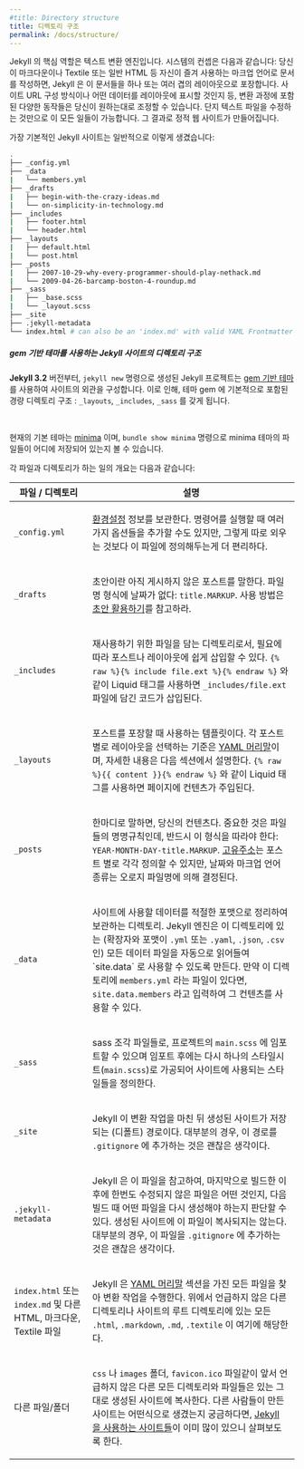 ```yaml
---
#title: Directory structure
title: 디렉토리 구조
permalink: /docs/structure/
---
```


<!--
Jekyll is, at its core, a text transformation engine. The concept behind the
system is this: you give it text written in your favorite markup language, be
that Markdown, Textile, or just plain HTML, and it churns that through a layout
or a series of layout files. Throughout that process you can tweak how you want
the site URLs to look, what data gets displayed in the layout, and more. This
is all done through editing text files; the static web site is the final
product.
-->
Jekyll 의 핵심 역할은 텍스트 변환 엔진입니다. 시스템의 컨셉은 다음과 같습니다:
당신이 마크다운이나 Textile 또는 일반 HTML 등 자신이 즐겨 사용하는 마크업 언어로
문서를 작성하면, Jekyll 은 이 문서들을 하나 또는 여러 겹의 레이아웃으로 포장합니다.
사이트 URL 구성 방식이나 어떤 데이터를 레이아웃에 표시할 것인지 등, 변환 과정에
포함된 다양한 동작들은 당신이 원하는대로 조정할 수 있습니다. 단지 텍스트 파일을
수정하는 것만으로 이 모든 일들이 가능합니다. 그 결과로 정적 웹 사이트가
만들어집니다.

<!--
A basic Jekyll site usually looks something like this:
-->
가장 기본적인 Jekyll 사이트는 일반적으로 이렇게 생겼습니다:

```sh
.
├── _config.yml
├── _data
|   └── members.yml
├── _drafts
|   ├── begin-with-the-crazy-ideas.md
|   └── on-simplicity-in-technology.md
├── _includes
|   ├── footer.html
|   └── header.html
├── _layouts
|   ├── default.html
|   └── post.html
├── _posts
|   ├── 2007-10-29-why-every-programmer-should-play-nethack.md
|   └── 2009-04-26-barcamp-boston-4-roundup.md
├── _sass
|   ├── _base.scss
|   └── _layout.scss
├── _site
├── .jekyll-metadata
└── index.html # can also be an 'index.md' with valid YAML Frontmatter
```

<!--
<div class="note info">
  <h5>Directory structure of Jekyll sites using gem-based themes</h5>
  <p>
    Starting <strong>Jekyll 3.2</strong>, a new Jekyll project bootstrapped with <code>jekyll new</code> uses <a href="../themes/">gem-based themes</a> to define the look of the site. This results in a lighter default directory structure : <code>_layouts</code>, <code>_includes</code> and <code>_sass</code> are stored in the theme-gem, by default.
  </p>
  <br />
  <p>
     <a href="https://github.com/jekyll/minima">minima</a> is the current default theme, and <code>bundle show minima</code> will show you where minima theme's files are stored on your computer.
  </p>
</div>
-->
<div class="note info">
  <h5>gem 기반 테마를 사용하는 Jekyll 사이트의 디렉토리 구조</h5>
  <p>
    <strong>Jekyll 3.2</strong> 버전부터, <code>jekyll new</code> 명령으로 생성된 Jekyll 프로젝트는 <a href="../themes/">gem 기반 테마</a>를 사용하여 사이트의 외관을 구성합니다. 이로 인해, 테마 gem 에 기본적으로 포함된 경량 디렉토리 구조 : <code>_layouts</code>, <code>_includes</code>, <code>_sass</code> 를 갖게 됩니다.
  </p>
  <br />
  <p>
     현재의 기본 테마는 <a href="https://github.com/jekyll/minima">minima</a> 이며, <code>bundle show minima</code> 명령으로 minima 테마의 파일들이 어디에 저장되어 있는지 볼 수 있습니다.
  </p>
</div>

<!--
An overview of what each of these does:
-->
각 파일과 디렉토리가 하는 일의 개요는 다음과 같습니다:

<div class="mobile-side-scroller">
<table>
  <thead>
    <tr>
<!--
      <th>File / Directory</th>
      <th>Description</th>
-->
      <th>파일 / 디렉토리</th>
      <th>설명</th>
    </tr>
  </thead>
  <tbody>
    <tr>
      <td>
        <p><code>_config.yml</code></p>
      </td>
      <td>
<!--
        <p>
          Stores <a href="../configuration/">configuration</a> data. Many of
          these options can be specified from the command line executable but
          it’s easier to specify them here so you don’t have to remember them.
        </p>
-->
        <p>
          <a href="../configuration/">환경설정</a> 정보를 보관한다. 명령어를
          실행할 때 여러가지 옵션들을 추가할 수도 있지만, 그렇게 따로 외우는
          것보다 이 파일에 정의해두는게 더 편리하다.
        </p>
      </td>
    </tr>
    <tr>
      <td>
        <p><code>_drafts</code></p>
      </td>
      <td>
<!--
        <p>
          Drafts are unpublished posts. The format of these files is without a
          date: <code>title.MARKUP</code>. Learn how to <a href="../drafts/">
          work with drafts</a>.
        </p>
-->
        <p>
          초안이란 아직 게시하지 않은 포스트를 말한다. 파일명 형식에 날짜가
          없다: <code>title.MARKUP</code>. 사용 방법은 <a href="../drafts/">
          초안 활용하기</a>를 참고하라.
        </p>
      </td>
    </tr>
    <tr>
      <td>
        <p><code>_includes</code></p>
      </td>
      <td>
<!--
        <p>
          These are the partials that can be mixed and matched by your layouts
          and posts to facilitate reuse. The liquid tag
          <code>{% raw %}{% include file.ext %}{% endraw %}</code>
          can be used to include the partial in
          <code>_includes/file.ext</code>.
        </p>
-->
        <p>
          재사용하기 위한 파일을 담는 디렉토리로서, 필요에 따라 포스트나
          레이아웃에 쉽게 삽입할 수 있다.
          <code>{% raw %}{% include file.ext %}{% endraw %}</code> 와 같이
          Liquid 태그를 사용하면 <code>_includes/file.ext</code> 파일에 담긴
          코드가 삽입된다.
        </p>
      </td>
    </tr>
    <tr>
      <td>
        <p><code>_layouts</code></p>
      </td>
      <td>
<!--
        <p>
          These are the templates that wrap posts. Layouts are chosen on a
          post-by-post basis in the
          <a href="../frontmatter/">YAML Front Matter</a>,
          which is described in the next section. The liquid tag
          <code>{% raw %}{{ content }}{% endraw %}</code>
          is used to inject content into the web page.
        </p>
-->
        <p>
          포스트를 포장할 때 사용하는 템플릿이다. 각 포스트 별로
          레이아웃을 선택하는 기준은
          <a href="../frontmatter/">YAML 머리말</a>이며, 자세한 내용은 다음
          섹션에서 설명한다.
          <code>{% raw %}{{ content }}{% endraw %}</code> 와 같이 Liquid 태그를
          사용하면 페이지에 컨텐츠가 주입된다.
        </p>
      </td>
    </tr>
    <tr>
      <td>
        <p><code>_posts</code></p>
      </td>
      <td>
<!--
        <p>
          Your dynamic content, so to speak. The naming convention of these
          files is important, and must follow the format:
          <code>YEAR-MONTH-DAY-title.MARKUP</code>.
          The <a href="../permalinks/">permalinks</a> can be customized for
          each post, but the date and markup language are determined solely by
          the file name.
        </p>
-->
        <p>
          한마디로 말하면, 당신의 컨텐츠다. 중요한 것은 파일들의 명명규칙인데,
          반드시 이 형식을 따라야 한다:
          <code>YEAR-MONTH-DAY-title.MARKUP</code>.
          <a href="../permalinks/">고유주소</a>는 포스트 별로 각각 정의할 수
          있지만, 날짜와 마크업 언어 종류는 오로지 파일명에 의해
          결정된다.
        </p>
      </td>
    </tr>
    <tr>
      <td>
        <p><code>_data</code></p>
      </td>
      <td>
<!--
        <p>
          Well-formatted site data should be placed here. The Jekyll engine
          will autoload all data files (using either the <code>.yml</code>,
          <code>.yaml</code>, <code>.json</code> or <code>.csv</code>
          formats and extensions) in this directory, and they will be
          accessible via `site.data`. If there's a file
          <code>members.yml</code> under the directory, then you can access
          contents of the file through <code>site.data.members</code>.
        </p>
-->
        <p>
          사이트에 사용할 데이터를 적절한 포맷으로 정리하여 보관하는 디렉토리.
          Jekyll 엔진은 이 디렉토리에 있는 (확장자와 포맷이 <code>.yml</code>
          또는 <code>.yaml</code>, <code>.json</code>, <code>.csv</code> 인)
          모든 데이터 파일을 자동으로 읽어들여 `site.data` 로 사용할 수 있도록
          만든다. 만약 이 디렉토리에 <code>members.yml</code> 라는 파일이
          있다면, <code>site.data.members</code> 라고 입력하여 그 컨텐츠를
          사용할 수 있다.
        </p>
      </td>
    </tr>
    <tr>
      <td>
        <p><code>_sass</code></p>
      </td>
      <td>
        <p>
          sass 조각 파일들로, 프로젝트의 <code>main.scss</code> 에 임포트할 수 있으며
          임포트 후에는 다시 하나의 스타일시트(<code>main.scss</code>)로 가공되어
          사이트에 사용되는 스타일들을 정의한다.
        </p>
      </td>
    </tr>
    <tr>
      <td>
        <p><code>_site</code></p>
      </td>
      <td>
<!--
        <p>
          This is where the generated site will be placed (by default) once
          Jekyll is done transforming it. It’s probably a good idea to add this
          to your <code>.gitignore</code> file.
        </p>
-->
        <p>
          Jekyll 이 변환 작업을 마친 뒤 생성된 사이트가 저장되는 (디폴트)
          경로이다. 대부분의 경우, 이 경로를 <code>.gitignore</code> 에
          추가하는 것은 괜찮은 생각이다.
        </p>
      </td>
    </tr>
    <tr>
      <td>
        <p><code>.jekyll-metadata</code></p>
      </td>
      <td>
<!--
        <p>
          This helps Jekyll keep track of which files have not been modified
          since the site was last built, and which files will need to be
          regenerated on the next build. This file will not be included in the
          generated site. It’s probably a good idea to add this to your
          <code>.gitignore</code> file.
        </p>
-->
        <p>
          Jekyll 은 이 파일을 참고하여, 마지막으로 빌드한 이후에 한번도 수정되지
          않은 파일은 어떤 것인지, 다음 빌드 때 어떤 파일을 다시 생성해야 하는지
          판단할 수 있다. 생성된 사이트에 이 파일이 복사되지는 않는다. 대부분의
          경우, 이 파일을 <code>.gitignore</code> 에 추가하는 것은 괜찮은
          생각이다.
        </p>
      </td>
    </tr>
    <tr>
      <td>
<!--
        <p><code>index.html</code> or <code>index.md</code> and other HTML,
        Markdown, Textile files</p>
-->
        <p><code>index.html</code> 또는 <code>index.md</code> 및 다른 HTML,
        마크다운, Textile 파일</p>
      </td>
      <td>
<!--
        <p>
          Provided that the file has a <a href="../frontmatter/">YAML Front
          Matter</a> section, it will be transformed by Jekyll. The same will
          happen for any <code>.html</code>, <code>.markdown</code>,
          <code>.md</code>, or <code>.textile</code> file in your site’s root
          directory or directories not listed above.
        </p>
-->
        <p>
          Jekyll 은 <a href="../frontmatter/">YAML 머리말</a> 섹션을 가진 모든
          파일을 찾아 변환 작업을 수행한다. 위에서 언급하지 않은 다른 디렉토리나
          사이트의 루트 디렉토리에 있는 모든 <code>.html</code>,
          <code>.markdown</code>, <code>.md</code>, <code>.textile</code> 이
          여기에 해당한다.
        </p>
      </td>
    </tr>
    <tr>
      <td>
<!--
        <p>Other Files/Folders</p>
-->
        <p>다른 파일/폴더</p>
      </td>
      <td>
<!--
        <p>
          Every other directory and file except for those listed above—such as
          <code>css</code> and <code>images</code> folders,
          <code>favicon.ico</code> files, and so forth—will be copied verbatim
          to the generated site. There are plenty of <a href="../sites/">sites
          already using Jekyll</a> if you’re curious to see how they’re laid
          out.
        </p>
-->
        <p>
          <code>css</code> 나 <code>images</code> 폴더, <code>favicon.ico</code>
          파일같이 앞서 언급하지 않은 다른 모든 디렉토리와 파일들은 있는 그대로
          생성된 사이트에 복사한다. 다른 사람들이 만든 사이트는 어떤식으로
          생겼는지 궁금하다면, <a href="../sites/">Jekyll 을 사용하는
          사이트들</a>이 이미 많이 있으니 살펴보도록 한다.
        </p>
      </td>
    </tr>
  </tbody>
</table>
</div>

